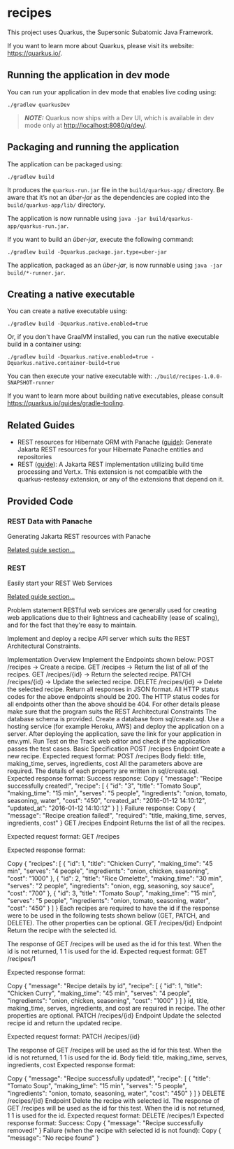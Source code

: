 # recipes

This project uses Quarkus, the Supersonic Subatomic Java Framework.

If you want to learn more about Quarkus, please visit its website: <https://quarkus.io/>.

## Running the application in dev mode

You can run your application in dev mode that enables live coding using:

```shell script
./gradlew quarkusDev
```

> **_NOTE:_**  Quarkus now ships with a Dev UI, which is available in dev mode only at <http://localhost:8080/q/dev/>.

## Packaging and running the application

The application can be packaged using:

```shell script
./gradlew build
```

It produces the `quarkus-run.jar` file in the `build/quarkus-app/` directory.
Be aware that it’s not an _über-jar_ as the dependencies are copied into the `build/quarkus-app/lib/` directory.

The application is now runnable using `java -jar build/quarkus-app/quarkus-run.jar`.

If you want to build an _über-jar_, execute the following command:

```shell script
./gradlew build -Dquarkus.package.jar.type=uber-jar
```

The application, packaged as an _über-jar_, is now runnable using `java -jar build/*-runner.jar`.

## Creating a native executable

You can create a native executable using:

```shell script
./gradlew build -Dquarkus.native.enabled=true
```

Or, if you don't have GraalVM installed, you can run the native executable build in a container using:

```shell script
./gradlew build -Dquarkus.native.enabled=true -Dquarkus.native.container-build=true
```

You can then execute your native executable with: `./build/recipes-1.0.0-SNAPSHOT-runner`

If you want to learn more about building native executables, please consult <https://quarkus.io/guides/gradle-tooling>.

## Related Guides

- REST resources for Hibernate ORM with Panache ([guide](https://quarkus.io/guides/rest-data-panache)): Generate Jakarta REST resources for your Hibernate Panache entities and repositories
- REST ([guide](https://quarkus.io/guides/rest)): A Jakarta REST implementation utilizing build time processing and Vert.x. This extension is not compatible with the quarkus-resteasy extension, or any of the extensions that depend on it.

## Provided Code

### REST Data with Panache

Generating Jakarta REST resources with Panache

[Related guide section...](https://quarkus.io/guides/rest-data-panache)


### REST

Easily start your REST Web Services

[Related guide section...](https://quarkus.io/guides/getting-started-reactive#reactive-jax-rs-resources)


Problem statement
RESTful web services are generally used for creating web applications due to their lightness and cacheability (ease of scaling), and for the fact that they're easy to maintain.

Implement and deploy a recipe API server which suits the REST Architectural Constraints.

Implementation
Overview
Implement the Endpoints shown below:
POST /recipes -> Create a recipe.
GET /recipes -> Return the list of all of the recipes.
GET /recipes/{id} -> Return the selected recipe.
PATCH /recipes/{id} -> Update the selected recipe.
DELETE /recipes/{id} -> Delete the selected recipe.
Return all responses in JSON format.
All HTTP status codes for the above endpoints should be 200.
The HTTP status codes for all endpoints other than the above should be 404.
For other details please make sure that the program suits the REST Architectural Constraints
The database schema is provided.
Create a database from sql/create.sql.
Use a hosting service (for example Heroku, AWS) and deploy the application on a server.
After deploying the application, save the link for your application in env.yml.
Run Test on the Track web editor and check if the application passes the test cases.
Basic Specification
POST /recipes Endpoint
Create a new recipe.
Expected request format: POST /recipes
Body field:
title, making_time, serves, ingredients, cost
All the parameters above are required.
The details of each property are written in sql/create.sql.
Expected response format:
Success response:
Copy
{
"message": "Recipe successfully created!",
"recipe": [
{
"id": "3",
"title": "Tomato Soup",
"making_time": "15 min",
"serves": "5 people",
"ingredients": "onion, tomato, seasoning, water",
"cost": "450",
"created_at": "2016-01-12 14:10:12",
"updated_at": "2016-01-12 14:10:12"
}
]
}
Failure response:
Copy
{
"message": "Recipe creation failed!",
"required": "title, making_time, serves, ingredients, cost"
}
GET /recipes Endpoint
Returns the list of all the recipes.

Expected request format: GET /recipes

Expected response format:

Copy
{
"recipes": [
{
"id": 1,
"title": "Chicken Curry",
"making_time": "45 min",
"serves": "4 people",
"ingredients": "onion, chicken, seasoning",
"cost": "1000"
},
{
"id": 2,
"title": "Rice Omelette",
"making_time": "30 min",
"serves": "2 people",
"ingredients": "onion, egg, seasoning, soy sauce",
"cost": "700"
},
{
"id": 3,
"title": "Tomato Soup",
"making_time": "15 min",
"serves": "5 people",
"ingredients": "onion, tomato, seasoning, water",
"cost": "450"
}
]
}
Each recipes are required to have the id if the response were to be used in the following tests shown bellow (GET, PATCH, and DELETE). The other properties can be optional.
GET /recipes/{id} Endpoint
Return the recipe with the selected id.

The response of GET /recipes will be used as the id for this test. When the id is not returned,
1
1 is used for the id.
Expected request format: GET /recipes/1

Expected response format:

Copy
{
"message": "Recipe details by id",
"recipe": [
{
"id": 1,
"title": "Chicken Curry",
"making_time": "45 min",
"serves": "4 people",
"ingredients": "onion, chicken, seasoning",
"cost": "1000"
}
]
}
id, title, making_time, serves, ingredients, and cost are required in recipe. The other properties are optional.
PATCH /recipes/{id} Endpoint
Update the selected recipe id and return the updated recipe.

Expected request format: PATCH /recipes/{id}

The response of GET /recipes will be used as the id for this test. When the id is not returned,
1
1 is used for the id.
Body field:
title, making_time, serves, ingredients, cost
Expected response format:

Copy
{
"message": "Recipe successfully updated!",
"recipe": [
{
"title": "Tomato Soup",
"making_time": "15 min",
"serves": "5 people",
"ingredients": "onion, tomato, seasoning, water",
"cost": "450"
}
]
}
DELETE /recipes/{id} Endpoint
Delete the recipe with selected id.
The response of GET /recipes will be used as the id for this test. When the id is not returned,
1
1 is used for the id.
Expected request format: DELETE /recipes/1
Expected response format:
Success:
Copy
{  "message": "Recipe successfully removed!" }
Failure (when the recipe with selected id is not found):
Copy
{ "message": "No recipe found" }
